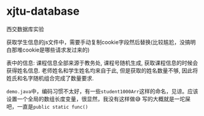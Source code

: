 # xjtu-database
西交数据库实验

获取学生信息的js文件中，需要手动复制cookie字段然后替换(比较尴尬，没搞明白那堆cookie是哪些请求发过来的)

表中的信息: 课程信息全部来源于教务处, 课程号随机生成, 获取课程信息的时候会获得姓名信息. 老师姓名和学生姓名均来自于此, 但是获取的姓名数量不够, 因此将姓氏和名字随机组合完成了数量要求.

`demo.java`中，编码习惯不太好，有一些`student1000Arr`这样的命名，见谅。应该设置一个全局的数组长度变量，很显然，我没有这样做😅
写的大概就是一坨屎吧，一直是`public static func()`

